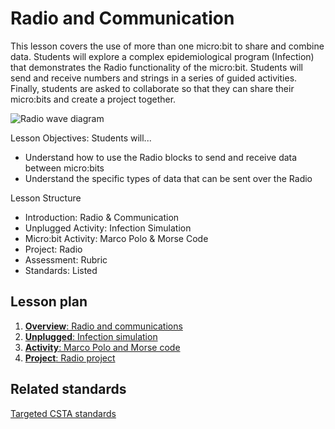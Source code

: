 # Radio and Communication

This lesson covers the use of more than one micro:bit to share and combine data. Students will explore a complex epidemiological program (Infection) that demonstrates the Radio functionality of the micro:bit. Students will send and receive numbers and strings in a series of guided activities. Finally, students are asked to collaborate so that they can share their micro:bits and create a project together.

![Radio wave diagram](/static/courses/csintro/radio/radio-wave.png)

Lesson Objectives: 
Students will...
* Understand how to use the Radio blocks to send and receive data between micro:bits
* Understand the specific types of data that can be sent over the Radio

Lesson Structure
* Introduction: Radio & Communication
* Unplugged Activity: Infection Simulation
* Micro:bit Activity: Marco Polo & Morse Code
* Project: Radio
* Assessment: Rubric 
* Standards: Listed

## Lesson plan

1. [**Overview**: Radio and communications](/courses/csintro/radio/overview)
2. [**Unplugged**: Infection simulation](/courses/csintro/radio/unplugged)
3. [**Activity**: Marco Polo and Morse code](/courses/csintro/radio/activity)
4. [**Project**: Radio project](/courses/csintro/radio/project)

## Related standards

[Targeted CSTA standards](/courses/csintro/radio/standards)